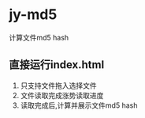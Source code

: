 # jy-md5
计算文件md5 hash
## 直接运行index.html
1. 只支持文件拖入选择文件
2. 文件读取完成涨势读取进度
3. 读取完成后,计算并展示文件md5 hash    

